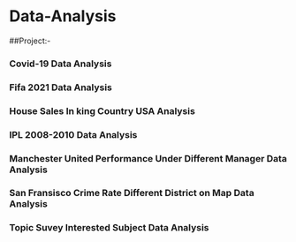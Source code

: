 # Data-Analysis

##Project:-

### Covid-19 Data Analysis
### Fifa 2021 Data Analysis
### House Sales In king Country USA Analysis
### IPL 2008-2010 Data Analysis
### Manchester United Performance Under Different Manager Data Analysis 
### San Fransisco Crime Rate Different District on Map Data Analysis
### Topic Suvey Interested Subject Data Analysis

